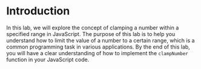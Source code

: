 # Introduction

In this lab, we will explore the concept of clamping a number within a specified range in JavaScript. The purpose of this lab is to help you understand how to limit the value of a number to a certain range, which is a common programming task in various applications. By the end of this lab, you will have a clear understanding of how to implement the `clampNumber` function in your JavaScript code.
